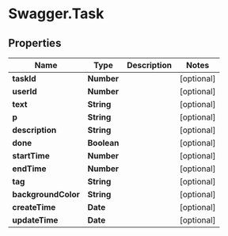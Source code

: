 # Swagger.Task

## Properties

Name | Type | Description | Notes
------------ | ------------- | ------------- | -------------
**taskId** | **Number** |  | [optional] 
**userId** | **Number** |  | [optional] 
**text** | **String** |  | [optional] 
**p** | **String** |  | [optional] 
**description** | **String** |  | [optional] 
**done** | **Boolean** |  | [optional] 
**startTime** | **Number** |  | [optional] 
**endTime** | **Number** |  | [optional] 
**tag** | **String** |  | [optional] 
**backgroundColor** | **String** |  | [optional] 
**createTime** | **Date** |  | [optional] 
**updateTime** | **Date** |  | [optional] 


